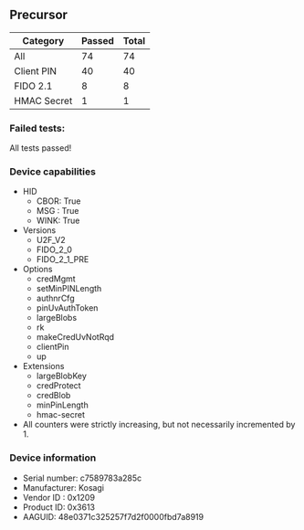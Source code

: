 ## Precursor

| Category    |   Passed |   Total |
|-------------|----------|---------|
| All         |       74 |      74 |
| Client PIN  |       40 |      40 |
| FIDO 2.1    |        8 |       8 |
| HMAC Secret |        1 |       1 |

### Failed tests:

All tests passed!


### Device capabilities

* HID
  * CBOR: True
  * MSG : True
  * WINK: True
* Versions
  * U2F_V2
  * FIDO_2_0
  * FIDO_2_1_PRE
* Options
  * credMgmt
  * setMinPINLength
  * authnrCfg
  * pinUvAuthToken
  * largeBlobs
  * rk
  * makeCredUvNotRqd
  * clientPin
  * up
* Extensions
  * largeBlobKey
  * credProtect
  * credBlob
  * minPinLength
  * hmac-secret
* All counters were strictly increasing, but not necessarily incremented by 1.

### Device information

* Serial number: c7589783a285c
* Manufacturer: Kosagi
* Vendor ID : 0x1209
* Product ID: 0x3613
* AAGUID: 48e0371c325257f7d2f0000fbd7a8919

